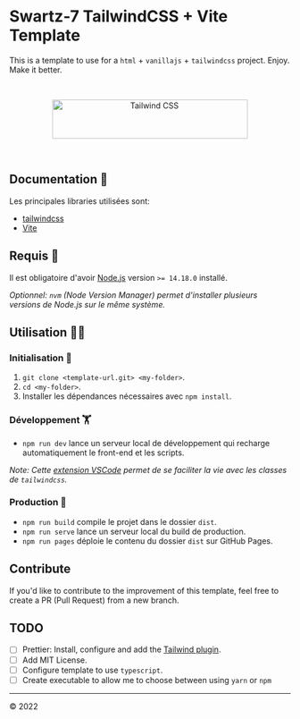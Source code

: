 # Swartz-7 TailwindCSS + Vite Template

This is a template to use for a `html` + `vanillajs` + `tailwindcss` project. Enjoy. Make it better.

<br/>

<p align="center">
  <a href="https://tailwindcss.com" target="_blank">
    <picture>
      <source media="(prefers-color-scheme: dark)" srcset="https://raw.githubusercontent.com/tailwindlabs/tailwindcss/HEAD/.github/logo-dark.svg">
      <source media="(prefers-color-scheme: light)" srcset="https://raw.githubusercontent.com/tailwindlabs/tailwindcss/HEAD/.github/logo-light.svg">
      <img alt="Tailwind CSS" src="https://raw.githubusercontent.com/tailwindlabs/tailwindcss/HEAD/.github/logo-light.svg" width="350" height="70" style="max-width: 100%;">
    </picture>
  </a>
</p>

<br />

## Documentation 📄

Les principales libraries utilisées sont:

- [tailwindcss](https://tailwindcss.com/)
- [Vite](https://vitejs.dev/)

## Requis 🚨

Il est obligatoire d'avoir [Node.js](https://nodejs.org/en/download/) version `>= 14.18.0` installé.

_Optionnel: `nvm` (Node Version Manager) permet d'installer plusieurs versions de Node.js sur le même système._

## Utilisation 👨‍💻

### Initialisation 👶

1. `git clone <template-url.git> <my-folder>`.
2. `cd <my-folder>`.
3. Installer les dépendances nécessaires avec `npm install`.

### Développement 🏋️

- `npm run dev` lance un serveur local de développement qui recharge automatiquement le front-end et les scripts.

_Note: Cette [extension VSCode](https://marketplace.visualstudio.com/items?itemName=bradlc.vscode-tailwindcss) permet de se faciliter la vie avec les classes de `tailwindcss`._

### Production 👔

- `npm run build` compile le projet dans le dossier `dist`.
- `npm run serve` lance un serveur local du build de production.
- `npm run pages` déploie le contenu du dossier `dist` sur GitHub Pages.

## Contribute

If you'd like to contribute to the improvement of this template, feel free to create a PR (Pull Request) from a new branch.

## TODO

- [ ] Prettier: Install, configure and add the [Tailwind plugin](https://tailwindcss.com/docs/editor-setup#automatic-class-sorting-with-prettier).
- [ ] Add MIT License.
- [ ] Configure template to use `typescript`.
- [ ] Create executable to allow me to choose between using `yarn` or `npm`

---

&copy; 2022
